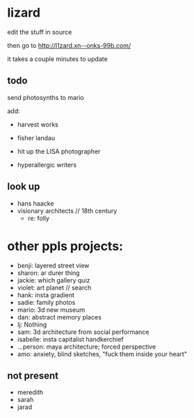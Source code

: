 # lizard

edit the stuff in source

then go to http://l1zard.xn--onks-99b.com/

it takes a couple minutes to update


## todo

send photosynths to mario

add:

* harvest works
* fisher landau

* hit up the LISA photographer
* hyperallergic writers


## look up

* hans haacke
* visionary architects // 18th century
  * re: folly

# other ppls projects:

* benji: layered street view
* sharon: ar durer thing
* jackie: which gallery quiz
* violet: art planet // search
* hank: insta gradient
* sadie: family photos
* mario: 3d new museum
* dan: abstract memory places
* lj: Nothing
* sam: 3d architecture from social performance
* isabelle: insta capitalist handkerchief
* ...person: maya architecture; forced perspective
* amo: anxiety, blind sketches, "fuck them inside your heart"

## not present

* meredith
* sarah
* jarad

